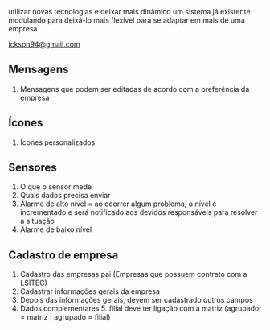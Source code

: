 utilizar novas tecnologias e deixar mais dinâmico um sistema já existente
modulando para deixá-lo mais flexível para se adaptar em mais de uma empresa

ickson94@gmail.com

## Mensagens

1. Mensagens que podem ser editadas de acordo com a preferência da empresa

## Ícones

1. Ícones personalizados

## Sensores

1. O que o sensor mede
2. Quais dados precisa enviar
3. Alarme de alto nível = ao ocorrer algum problema, o nível é incrementado e será notificado aos devidos responsáveis para resolver a situação
4. Alarme de baixo nível

## Cadastro de empresa

1. Cadastro das empresas pai (Empresas que possuem contrato com a LSITEC)
2. Cadastrar informações gerais da empresa
3. Depois das informações gerais, devem ser cadastrado outros campos
4. Dados complementares
	5. filial deve ter ligação com a matriz (agrupador = matriz | agrupado = filial)
<!--stackedit_data:
eyJoaXN0b3J5IjpbLTE3MTA0MTI4NTksLTE2NzA3OTc0NzhdfQ
==
-->